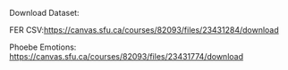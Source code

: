 Download Dataset:

FER CSV:https://canvas.sfu.ca/courses/82093/files/23431284/download

Phoebe Emotions: https://canvas.sfu.ca/courses/82093/files/23431774/download
